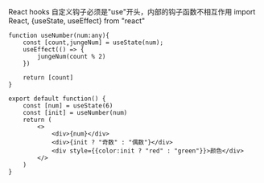 React hooks
    自定义钩子必须是"use"开头，内部的钩子函数不相互作用
    import React, {useState, useEffect} from "react"
    
    function useNumber(num:any){
        const [count,jungeNum] = useState(num);
        useEffect(() => {
            jungeNum(count % 2)
        })

        return [count]
    }

    export default function() {
        const [num] = useState(6)
        const [init] = useNumber(num)
        return (
            <>
                <div>{num}</div>
                <div>{init ? "奇数" : "偶数"}</div>
                <div style={{color:init ? "red" : "green"}}>颜色</div>
            </>
        )
    }
